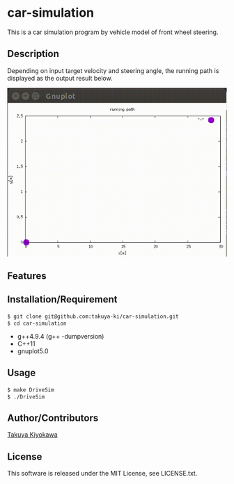 # car-simulation

This is a car simulation program by vehicle model of front wheel steering.

## Description

Depending on input target velocity and steering angle, the running path is displayed as the output result below.

![result](https://github.com/takuya-ki/car-simulation/blob/media/result.gif)

## Features


## Installation/Requirement

	$ git clone git@github.com:takuya-ki/car-simulation.git
	$ cd car-simulation

- g++4.9.4 (g++ -dumpversion)
- C++11
- gnuplot5.0

## Usage

	$ make DriveSim  
	$ ./DriveSim  

## Author/Contributors

[Takuya Kiyokawa](https://takuya-ki.github.io/)

## License
This software is released under the MIT License, see LICENSE.txt.
